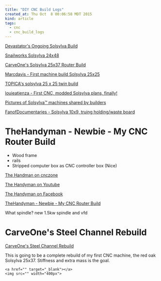 ```yaml
---
title: "DIY CNC Build Logs"
created_at: Thu Oct  8 00:06:58 MDT 2015
kind: article
tags:
  - cnc
  - cnc_build_logs
---
```


<a href="http://www.cnczone.com/forums/cnc-wood-router-project-log/168244-forum.html" target="_blank">Devastator's Ongoing Solsylva Build</a>

<a href="http://www.liming.org/cnc/" target="_blank">Snailworks Solsylva 24x48</a>

<a href="http://www.cnczone.com/forums/showthread.php?43894-CarveOne%27s%20Solsylva%2025x37%20Router%20Build" target="_blank">CarveOne's Solsylva 25x37 Router Build</a>


<a href="http://www.cnczone.com/forums/cnc-wood-router-project-log/174946-software.html" target="_blank">Marcdavis - First machine build Solsylva 25x25</a>

<a href="http://www.cnczone.com/forums/cnc-wood-router-project-log/162668-cnc.html" target="_blank">TOPICA's solsylva 25 x 25 twin build</a>

<a href="http://www.cnczone.com/forums/diy-cnc-router-table-machines/104544-cnc.html" target="_blank">louieatienza - First CNC, modded Solsylva plans, finally!</a>

<a href="http://solsylva.com/cnc/gallery.shtml" target="_blank">Pictures of Solsylva™ machines shared by builders</a>
 

<a href="https://www.youtube.com/watch?v=QRK1DfmO25A" target="_blank">FanofDocumentaries - Solsylva 10x9, truing holding/waste board</a>


# TheHandyman - Newbie - My CNC Router Build 

* Wood frame
* rails
* Stripped computer box as CNC controller box (Nice)

<a href="http://www.cnczone.com/forums/members/thehandyman.html" target="_blank">The Handman on cnczone</a>

<a href="https://www.youtube.com/channel/UC4ogFJefjRyxWElw8wiXEqQ/videos" target="_blank">The Handyman on Youtube</a>

<a href="https://www.facebook.com/TheHandymanNNY/timeline/" target="_blank">The Handyman on Facebook</a>

<a href="http://www.cnczone.com/forums/diy-cnc-router-table-machines/257316-cnc.html" target="_blank">TheHandyman - Newbie - My CNC Router Build</a>

What spindle? new 1.5kw spindle and vfd
 
# CarveOne's Steel Channel Rebuild 


<a href="http://www.cnczone.com/forums/cnc-wood-router-project-log/118739-cnc.html" target="_blank">CarveOne's Steel Channel Rebuild</a>
 
This is going to be a complete rebuild of my first CNC machine, the red
oak Solsylva 25x37. Stiffness and extra mass is the goal.

~~~~~~~~~~~~~
<a href="" target="_blank"></a>
<img src="" width="400px">
~~~~~~~~~~~~~

